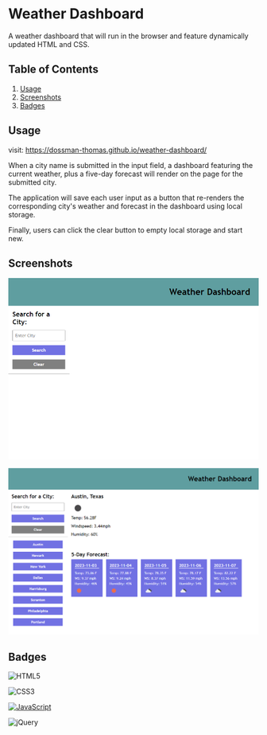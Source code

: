 # Weather Dashboard

A weather dashboard that will run in the browser and feature dynamically updated HTML and CSS.

## Table of Contents

1. [Usage](#usage)
2. [Screenshots](#screenshots)
3. [Badges](#badges)

## Usage

visit: 
https://dossman-thomas.github.io/weather-dashboard/

When a city name is submitted in the input field, a dashboard featuring the current weather, plus a five-day forecast will render on the page for the submitted city.  

The application will save each user input as a button that re-renders the corresponding city's weather and forecast in the dashboard using local storage. 

Finally, users can click the clear button to empty local storage and start new.

## Screenshots

![Weather-dash-SS1](./Assets/images/weather-ss1.png)

![Weather-dash-SS2](./Assets/images/weather-ss2.png)

## Badges

![HTML5](https://img.shields.io/badge/html5-%23E34F26.svg?style=for-the-badge&logo=html5&logoColor=white)

![CSS3](https://img.shields.io/badge/css3-%231572B6.svg?style=for-the-badge&logo=css3&logoColor=white)

[![JavaScript](https://img.shields.io/badge/JavaScript-ES6-yellow?style=for-the-badge&logo=javascript)](https://developer.mozilla.org/en-US/docs/Web/JavaScript)

![jQuery](https://img.shields.io/badge/jQuery-3.6.0-blue.svg)
